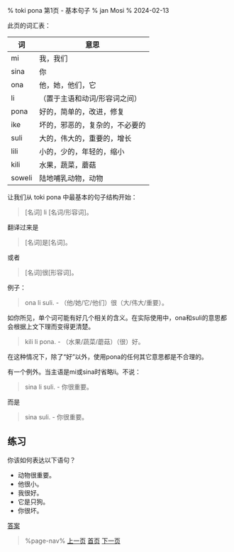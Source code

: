 % toki pona 第1页 - 基本句子
% jan Mosi
% 2024-02-13

此页的词汇表：

| 词     | 意思                           |
| ------ | ------------------------------ |
| mi     | 我，我们                   |
| sina   | 你                             |
| ona    | 他，她，他们，它               |
| li     | （置于主语和动词/形容词之间）  |
| pona   | 好的，简单的，改进，修复       |
| ike    | 坏的，邪恶的，复杂的，不必要的 |
| suli   | 大的，伟大的，重要的，增长     |
| lili   | 小的，少的，年轻的，缩小       |
| kili   | 水果，蔬菜，蘑菇               |
| soweli | 陆地哺乳动物，动物             |

让我们从 toki pona 中最基本的句子结构开始：

> [名词] li [名词/形容词]。

翻译过来是

> [名词]是[名词]。

或者

> [名词]很[形容词]。

例子：

> ona li suli. - （他/她/它/他们）很（大/伟大/重要）。

如你所见，单个词可能有好几个相关的含义。在实际使用中，ona和suli的意思都会根据上文下理而变得更清楚。

> kili li pona. - （水果/蔬菜/蘑菇）（很）好。

在这种情况下，除了“好”以外，使用pona的任何其它意思都是不合理的。

有一个例外。当主语是mi或sina时省略li。不说：

> sina li suli. - 你很重要。

而是

> sina suli. - 你很重要。

## 练习

你该如何表达以下语句？

* 动物很重要。
* 他很小。
* 我很好。
* 它是只狗。
* 你很坏。

[答案](zh/answers#p1)

> %page-nav%
> [上一页](zh/0)
> [首页](zh)
> [下一页](zh/2)
